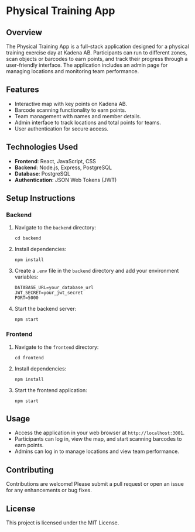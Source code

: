 # Physical Training App

## Overview
The Physical Training App is a full-stack application designed for a physical training exercise day at Kadena AB. Participants can run to different zones, scan objects or barcodes to earn points, and track their progress through a user-friendly interface. The application includes an admin page for managing locations and monitoring team performance.

## Features
- Interactive map with key points on Kadena AB.
- Barcode scanning functionality to earn points.
- Team management with names and member details.
- Admin interface to track locations and total points for teams.
- User authentication for secure access.

## Technologies Used
- **Frontend**: React, JavaScript, CSS
- **Backend**: Node.js, Express, PostgreSQL
- **Database**: PostgreSQL
- **Authentication**: JSON Web Tokens (JWT)

## Setup Instructions

### Backend
1. Navigate to the `backend` directory:
   ```
   cd backend
   ```
2. Install dependencies:
   ```
   npm install
   ```
3. Create a `.env` file in the `backend` directory and add your environment variables:
   ```
   DATABASE_URL=your_database_url
   JWT_SECRET=your_jwt_secret
   PORT=5000
   ```
4. Start the backend server:
   ```
   npm start
   ```

### Frontend
1. Navigate to the `frontend` directory:
   ```
   cd frontend
   ```
2. Install dependencies:
   ```
   npm install
   ```
3. Start the frontend application:
   ```
   npm start
   ```

## Usage
- Access the application in your web browser at `http://localhost:3001`.
- Participants can log in, view the map, and start scanning barcodes to earn points.
- Admins can log in to manage locations and view team performance.

## Contributing
Contributions are welcome! Please submit a pull request or open an issue for any enhancements or bug fixes.

## License
This project is licensed under the MIT License.